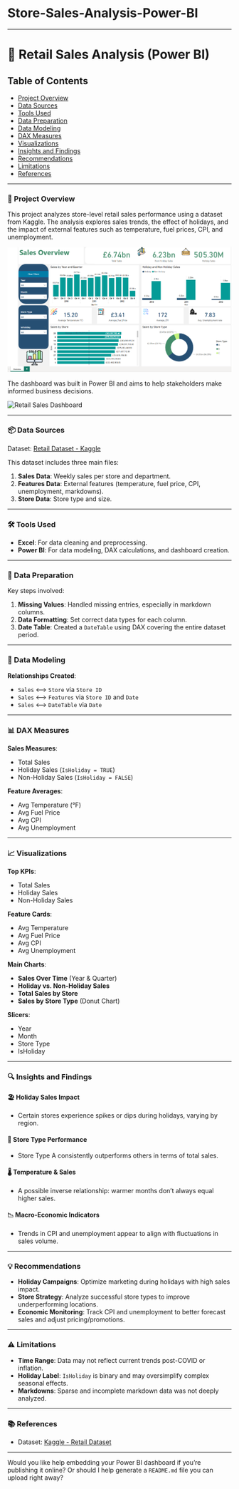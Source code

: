 # Store-Sales-Analysis-Power-BI

---

# 🛒 Retail Sales Analysis (Power BI)

## Table of Contents
- [Project Overview](#project-overview)
- [Data Sources](#data-sources)
- [Tools Used](#tools-used)
- [Data Preparation](#data-preparation)
- [Data Modeling](#data-modeling)
- [DAX Measures](#dax-measures)
- [Visualizations](#visualizations)
- [Insights and Findings](#insights-and-findings)
- [Recommendations](#recommendations)
- [Limitations](#limitations)
- [References](#references)

---

### 📌 Project Overview

This project analyzes store-level retail sales performance using a dataset from Kaggle. The analysis explores sales trends, the effect of holidays, and the impact of external features such as temperature, fuel prices, CPI, and unemployment.

![Store Sales Dashboard](https://github.com/IanMaing1/Store-Sales-Analysis-Power-BI/blob/main/Store%20Sales%20Analysis.png?raw=true)

The dashboard was built in Power BI and aims to help stakeholders make informed business decisions.

![Retail Sales Dashboard](https://github.com/user-attachments/assets/your-dashboard-image-path.png) <!-- Replace with actual image URL -->

---

### 📦 Data Sources

Dataset: [Retail Dataset - Kaggle](https://www.kaggle.com/datasets/manjeetsingh/retaildataset)

This dataset includes three main files:
1. **Sales Data**: Weekly sales per store and department.
2. **Features Data**: External features (temperature, fuel price, CPI, unemployment, markdowns).
3. **Store Data**: Store type and size.

---

### 🛠 Tools Used

- **Excel**: For data cleaning and preprocessing.
- **Power BI**: For data modeling, DAX calculations, and dashboard creation.

---

### 🧹 Data Preparation

Key steps involved:
1. **Missing Values**: Handled missing entries, especially in markdown columns.
2. **Data Formatting**: Set correct data types for each column.
3. **Date Table**: Created a `DateTable` using DAX covering the entire dataset period.

---

### 🧩 Data Modeling

**Relationships Created**:
- `Sales` ⟷ `Store` via `Store ID`
- `Sales` ⟷ `Features` via `Store ID` and `Date`
- `Sales` ⟷ `DateTable` via `Date`

---

### 📊 DAX Measures

**Sales Measures**:
- Total Sales  
- Holiday Sales (`IsHoliday = TRUE`)  
- Non-Holiday Sales (`IsHoliday = FALSE`)  

**Feature Averages**:
- Avg Temperature (°F)  
- Avg Fuel Price  
- Avg CPI  
- Avg Unemployment  

---

### 📈 Visualizations

**Top KPIs**:
- Total Sales  
- Holiday Sales  
- Non-Holiday Sales  

**Feature Cards**:
- Avg Temperature  
- Avg Fuel Price  
- Avg CPI  
- Avg Unemployment  

**Main Charts**:
- **Sales Over Time** (Year & Quarter)  
- **Holiday vs. Non-Holiday Sales**  
- **Total Sales by Store**  
- **Sales by Store Type** (Donut Chart)

**Slicers**:
- Year  
- Month  
- Store Type  
- IsHoliday  

---

### 🔍 Insights and Findings

#### 🏖️ Holiday Sales Impact
- Certain stores experience spikes or dips during holidays, varying by region.

#### 🏬 Store Type Performance
- Store Type A consistently outperforms others in terms of total sales.

#### 🌡️ Temperature & Sales
- A possible inverse relationship: warmer months don’t always equal higher sales.

#### 📉 Macro-Economic Indicators
- Trends in CPI and unemployment appear to align with fluctuations in sales volume.

---

### 💡 Recommendations

- **Holiday Campaigns**: Optimize marketing during holidays with high sales impact.
- **Store Strategy**: Analyze successful store types to improve underperforming locations.
- **Economic Monitoring**: Track CPI and unemployment to better forecast sales and adjust pricing/promotions.

---

### ⚠️ Limitations

- **Time Range**: Data may not reflect current trends post-COVID or inflation.
- **Holiday Label**: `IsHoliday` is binary and may oversimplify complex seasonal effects.
- **Markdowns**: Sparse and incomplete markdown data was not deeply analyzed.

---

### 📚 References

- Dataset: [Kaggle - Retail Dataset](https://www.kaggle.com/datasets/manjeetsingh/retaildataset)

---

Would you like help embedding your Power BI dashboard if you’re publishing it online? Or should I help generate a `README.md` file you can upload right away?
